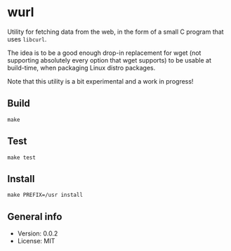 # wurl

Utility for fetching data from the web, in the form of a small C program that uses `libcurl`.

The idea is to be a good enough drop-in replacement for wget (not supporting absolutely every option that wget supports) to be usable at build-time, when packaging Linux distro packages.

Note that this utility is a bit experimental and a work in progress!

## Build

    make

## Test

    make test

## Install

    make PREFIX=/usr install

## General info

* Version: 0.0.2
* License: MIT
